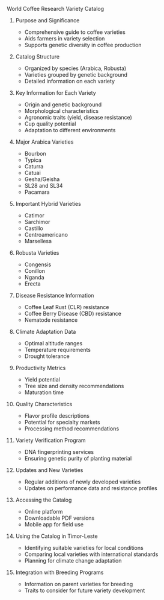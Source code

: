 World Coffee Research Variety Catalog

1. Purpose and Significance
   - Comprehensive guide to coffee varieties
   - Aids farmers in variety selection
   - Supports genetic diversity in coffee production

2. Catalog Structure
   - Organized by species (Arabica, Robusta)
   - Varieties grouped by genetic background
   - Detailed information on each variety

3. Key Information for Each Variety
   - Origin and genetic background
   - Morphological characteristics
   - Agronomic traits (yield, disease resistance)
   - Cup quality potential
   - Adaptation to different environments

4. Major Arabica Varieties
   - Bourbon
   - Typica
   - Caturra
   - Catuai
   - Gesha/Geisha
   - SL28 and SL34
   - Pacamara

5. Important Hybrid Varieties
   - Catimor
   - Sarchimor
   - Castillo
   - Centroamericano
   - Marsellesa

6. Robusta Varieties
   - Congensis
   - Conillon
   - Nganda
   - Erecta

7. Disease Resistance Information
   - Coffee Leaf Rust (CLR) resistance
   - Coffee Berry Disease (CBD) resistance
   - Nematode resistance

8. Climate Adaptation Data
   - Optimal altitude ranges
   - Temperature requirements
   - Drought tolerance

9. Productivity Metrics
   - Yield potential
   - Tree size and density recommendations
   - Maturation time

10. Quality Characteristics
    - Flavor profile descriptions
    - Potential for specialty markets
    - Processing method recommendations

11. Variety Verification Program
    - DNA fingerprinting services
    - Ensuring genetic purity of planting material

12. Updates and New Varieties
    - Regular additions of newly developed varieties
    - Updates on performance data and resistance profiles

13. Accessing the Catalog
    - Online platform
    - Downloadable PDF versions
    - Mobile app for field use

14. Using the Catalog in Timor-Leste
    - Identifying suitable varieties for local conditions
    - Comparing local varieties with international standards
    - Planning for climate change adaptation

15. Integration with Breeding Programs
    - Information on parent varieties for breeding
    - Traits to consider for future variety development